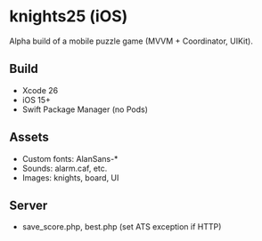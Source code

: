 # knights25 (iOS)
Alpha build of a mobile puzzle game (MVVM + Coordinator, UIKit).

## Build
- Xcode 26
- iOS 15+
- Swift Package Manager (no Pods)

## Assets
- Custom fonts: AlanSans-*
- Sounds: alarm.caf, etc.
- Images: knights, board, UI

## Server
- save_score.php, best.php (set ATS exception if HTTP)

